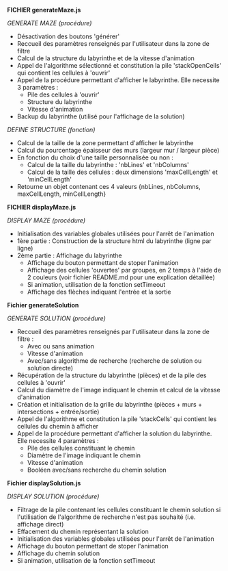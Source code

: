 **FICHIER generateMaze.js**

*GENERATE MAZE (procédure)*

- Désactivation des boutons 'générer'
- Reccueil des paramètres renseignés par l'utilisateur dans la zone de filtre
- Calcul de la structure du labyrinthe et de la vitesse d'animation
- Appel de l'algorithme sélectionné et constitution la pile 'stackOpenCells'
  qui contient les cellules à 'ouvrir'
- Appel de la procédure permettant d'afficher le labyrinthe. Elle necessite 3 paramètres :
    - Pile des cellules à 'ouvrir'
    - Structure du labyrinthe
    - Vitesse d'animation
- Backup du labyrinthe (utilisé pour l'affichage de la solution)


*DEFINE STRUCTURE (fonction)*

- Calcul de la taille de la zone permettant d'afficher le labyrinthe
- Calcul du pourcentage épaisseur des murs (largeur mur / largeur pièce)
- En fonction du choix d'une taille personnalisée ou non :
    - Calcul de la taille du labyrinthe : 'nbLines' et 'nbColumns'
    - Calcul de la taille des cellules : deux dimensions 'maxCellLength' et 'minCellLength'
- Retourne un objet contenant ces 4 valeurs {nbLines, nbColumns, maxCellLength, minCellLength}

**FICHIER displayMaze.js**

*DISPLAY MAZE (procédure)*

- Initialisation des variables globales utilisées pour l'arrêt de l'animation
- 1ère partie : Construction de la structure html du labyrinthe (ligne par ligne) 
- 2ème partie : Affichage du labyrinthe
    - Affichage du bouton permettant de stoper l'animation
    - Affichage des cellules 'ouvertes' par groupes, en 2 temps à l'aide de 2 couleurs
      (voir fichier README.md pour une explication détaillée)
    - Si animation, utilisation de la fonction setTimeout
    - Affichage des flèches indiquant l'entrée et la sortie

**Fichier generateSolution**

*GENERATE SOLUTION (procédure)*

- Reccueil des paramètres renseignés par l'utilisateur dans la zone de filtre :
    - Avec ou sans animation
    - Vitesse d'animation
    - Avec/sans algorithme de recherche (recherche de solution ou solution directe)
- Récupération de la structure du labyrinthe (pièces) et de la pile des cellules à 'ouvrir'
- Calcul du diamètre de l'image indiquant le chemin et calcul de la vitesse d'animation
- Création et initialisation de la grille du labyrinthe (pièces + murs + intersections + entrée/sortie)
- Appel de l'algorithme et constitution la pile 'stackCells' qui contient les cellules du chemin à afficher
- Appel de la procédure permettant d'afficher la solution du labyrinthe. Elle necessite 4 paramètres :
    - Pile des cellules constituant le chemin
    - Diamètre de l'image indiquant le chemin
    - Vitesse d'animation
    - Booléen avec/sans recherche du chemin solution

**Fichier displaySolution.js**

*DISPLAY SOLUTION (procédure)*

- Filtrage de la pile contenant les cellules constituant le chemin solution
  si l'utilisation de l'algorithme de recherche n'est pas souhaité (i.e. affichage direct)
- Effacement du chemin représentant la solution
- Initialisation des variables globales utilisées pour l'arrêt de l'animation
- Affichage du bouton permettant de stoper l'animation
- Affichage du chemin solution
- Si animation, utilisation de la fonction setTimeout

